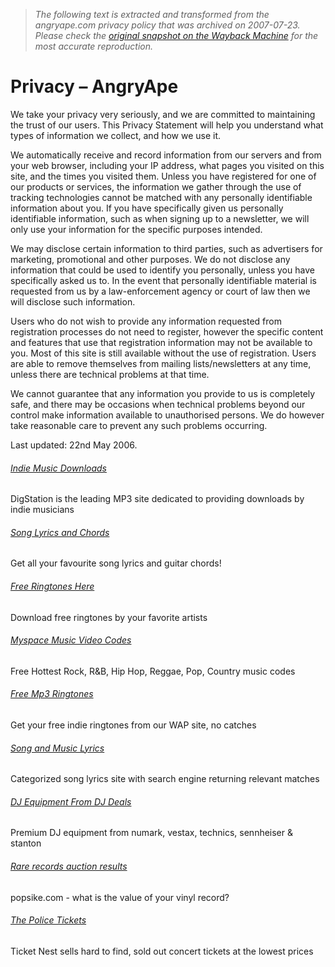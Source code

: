 > *The following text is extracted and transformed from the angryape.com privacy policy that was archived on 2007-07-23. Please check the [original snapshot on the Wayback Machine](https://web.archive.org/web/20070723191753id_/http%3A//angryape.com/privacy) for the most accurate reproduction.*

# Privacy – AngryApe

We take your privacy very seriously, and we are committed to maintaining the trust of our users. This Privacy Statement will help you understand what types of information we collect, and how we use it.

We automatically receive and record information from our servers and from your web browser, including your IP address, what pages you visited on this site, and the times you visited them. Unless you have registered for one of our products or services, the information we gather through the use of tracking technologies cannot be matched with any personally identifiable information about you. If you have specifically given us personally identifiable information, such as when signing up to a newsletter, we will only use your information for the specific purposes intended.

We may disclose certain information to third parties, such as advertisers for marketing, promotional and other purposes. We do not disclose any information that could be used to identify you personally, unless you have specifically asked us to. In the event that personally identifiable material is requested from us by a law-enforcement agency or court of law then we will disclose such information.

Users who do not wish to provide any information requested from registration processes do not need to register, however the specific content and features that use that registration information may not be available to you. Most of this site is still available without the use of registration. Users are able to remove themselves from mailing lists/newsletters at any time, unless there are technical problems at that time.

We cannot guarantee that any information you provide to us is completely safe, and there may be occasions when technical problems beyond our control make information available to unauthorised persons. We do however take reasonable care to prevent any such problems occurring.

Last updated: 22nd May 2006.

###### [Indie Music Downloads](http://www.digstation.com/)

DigStation is the leading MP3 site dedicated to providing downloads by indie musicians

###### [Song Lyrics and Chords](http://www.lyrics-p.com/)

Get all your favourite song lyrics and guitar chords!

###### [Free Ringtones Here](http://www.freeringtoneshere.com/)

Download free ringtones by your favorite artists

###### [Myspace Music Video Codes](http://www.969m.com/)

Free Hottest Rock, R&B, Hip Hop, Reggae, Pop, Country music codes

###### [Free Mp3 Ringtones](http://www.free-ringtones.ie/)

Get your free indie ringtones from our WAP site, no catches

###### [Song and Music Lyrics](http://www.superlyrics.com/)

Categorized song lyrics site with search engine returning relevant matches

###### [DJ Equipment From DJ Deals](http://www.djdeals.co.uk/)

Premium DJ equipment from numark, vestax, technics, sennheiser & stanton

###### [Rare records auction results](http://www.popsike.com/)

popsike.com - what is the value of your vinyl record?

###### [The Police Tickets](http://www.ticketnest.com/concert-tickets/The-Police/index.php)

Ticket Nest sells hard to find, sold out concert tickets at the lowest prices
